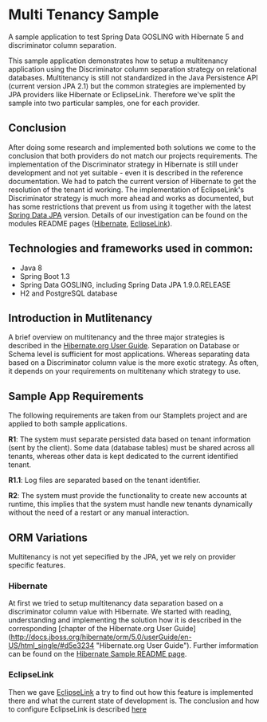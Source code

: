Multi Tenancy Sample
=====================

A sample application to test Spring Data GOSLING with Hibernate 5 and discriminator column separation.

This sample application demonstrates how to setup a multitenancy application using the Discriminator column separation strategy
on relational databases. Multitenancy is still not standardized in the Java Persistence API (current version JPA 2.1) but
the common strategies are implemented by JPA providers like Hibernate or EclipseLink. Therefore we've split the sample into
two particular samples, one for each provider.

## Conclusion
After doing some research and implemented both solutions we come to the conclusion that both providers do not match our
projects requirements. The implementation of the Discriminator strategy in Hibernate is still under development and not
yet suitable - even it is described in the reference documentation. We had to patch the current version of Hibernate to
get the resolution of the tenant id working. The implementation of EclipseLink's Discriminator strategy is much more
ahead and works as documented, but has some restrictions that prevent us from using it together with the latest
[Spring Data JPA](http://projects.spring.io/spring-data-jpa) version. Details of our investigation can be found on the
modules README pages ([Hibernate](./sample-hibernate/README.md), [EclipseLink](./sample-eclipselink/README.md)).

## Technologies and frameworks used in common:
- Java 8
- Spring Boot 1.3
- Spring Data GOSLING, including Spring Data JPA 1.9.0.RELEASE
- H2 and PostgreSQL database

## Introduction in Mutlitenancy
A brief overview on multitenancy and the three major strategies is described in the [Hibernate.org User Guide](http://docs.jboss.org/hibernate/orm/5.0/userGuide/en-US/html_single/#d5e3197
 "Hibernate.org User Guide"). Separation
on Database or Schema level is sufficient for most applications. Whereas separating data based on a Discriminator column value is
the more exotic strategy. As often, it depends on your requirements on multitenany which strategy to use.

## Sample App Requirements
The following requirements are taken from our Stamplets project and are applied to both sample applications.

**R1**: The system must separate persisted data based on tenant information (sent by the client). Some data (database tables)
must be shared across all tenants, whereas other data is kept dedicated to the current identified tenant.

**R1.1**: Log files are separated based on the tenant identifier.

**R2**: The system must provide the functionality to create new accounts at runtime, this implies that the system must handle
new tenants dynamically without the need of a restart or any manual interaction.

## ORM Variations
Multitenancy is not yet sepecified by the JPA, yet we rely on provider specific features.

### Hibernate
At first we tried to setup multitenancy data separation based on a discriminator column value with Hibernate. We started
with reading, understanding and implementing the solution how it is described in the corresponding [chapter of the Hibernate.org User Guide]
(http://docs.jboss.org/hibernate/orm/5.0/userGuide/en-US/html_single/#d5e3234 "Hibernate.org User Guide"). Further imformation
can be found on the [Hibernate Sample README page](./sample-hibernate/README.md).

### EclipseLink
Then we gave [EclipseLink](http://www.eclipse.org/eclipselink) a try
to find out how this feature is implemented there and what the current state of development is. The conclusion and how to configure
EclipseLink is described [here](./sample-eclipselink/README.md)